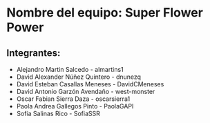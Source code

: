 # Nombre del equipo: Super Flower Power

## Integrantes:
- Alejandro Martin Salcedo - almartins1
- David Alexander Núñez Quintero - dnunezq
- David Esteban Casallas Meneses - DavidCMeneses
- David Antonio Garzón Avendaño - west-monster
- Oscar Fabian Sierra Daza - oscarsierra1
- Paola Andrea Gallegos Pinto - PaolaGAPI
- Sofía Salinas Rico - SofiaSSR
